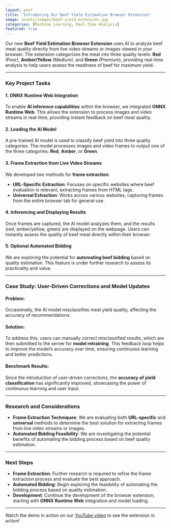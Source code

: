 ```yaml
---
layout: post
title: "Introducing Our Beef Yield Estimation Browser Extension"
image: assets/images/beef-yield-extension.jpg
categories: [Machine Learning, Real-Time Analysis]
featured: true
---
```


Our new **Beef Yield Estimation Browser Extension** uses AI to analyze beef meat quality directly from live video streams or images viewed in your browser. The extension categorizes the meat into three quality levels: **Red** (Poor), **Amber/Yellow** (Medium), and **Green** (Premium), providing real-time analysis to help users assess the readiness of beef for maximum yield.

---

### **Key Project Tasks**

#### **1. ONNX Runtime Web Integration**
To enable **AI inference capabilities** within the browser, we integrated **ONNX Runtime Web**. This allows the extension to process images and video streams in real-time, providing instant feedback on beef meat quality.

#### **2. Loading the AI Model**
A pre-trained AI model is used to classify beef yield into three quality categories. The model processes images and video frames to output one of the three categories: **Red**, **Amber**, or **Green**.

#### **3. Frame Extraction from Live Video Streams**
We developed two methods for **frame extraction**:
- **URL-Specific Extraction**: Focuses on specific websites where beef evaluation is relevant, extracting frames from HTML tags.
- **Universal Extraction**: Works across various websites, capturing frames from the entire browser tab for general use.

#### **4. Inferencing and Displaying Results**
Once frames are captured, the AI model analyzes them, and the results (red, amber/yellow, green) are displayed on the webpage. Users can instantly assess the quality of beef meat directly within their browser.

#### **5. Optional Automated Bidding**
We are exploring the potential for **automating beef bidding** based on quality estimation. This feature is under further research to assess its practicality and value.

---

### **Case Study: User-Driven Corrections and Model Updates**

#### **Problem:**
Occasionally, the AI model misclassifies meat yield quality, affecting the accuracy of recommendations.

#### **Solution:**
To address this, users can manually correct misclassified results, which are then submitted to the server for **model retraining**. This feedback loop helps to improve the model’s accuracy over time, ensuring continuous learning and better predictions.

#### **Benchmark Results:**
Since the introduction of user-driven corrections, the **accuracy of yield classification** has significantly improved, showcasing the power of continuous learning and user input.

---

### **Research and Considerations**

- **Frame Extraction Techniques**: We are evaluating both **URL-specific** and **universal** methods to determine the best solution for extracting frames from live video streams or images.
- **Automated Bidding Feasibility**: We are investigating the potential benefits of automating the bidding process based on beef quality estimation.

---

### **Next Steps**

- **Frame Extraction**: Further research is required to refine the frame extraction process and evaluate the best approach.
- **Automated Bidding**: Begin exploring the feasibility of automating the bidding process based on quality estimation.
- **Development**: Continue the development of the browser extension, starting with **ONNX Runtime Web** integration and model loading.

---

Watch the demo in action on our [YouTube video](https://youtube.com/shorts/Y3dbkEDK-Zs?feature=share) to see the extension in action!

